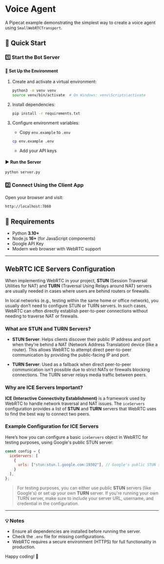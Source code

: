 # Voice Agent

A Pipecat example demonstrating the simplest way to create a voice agent using `SmallWebRTCTransport`.

## 🚀 Quick Start

### 1️⃣ Start the Bot Server

#### 🔧 Set Up the Environment
1. Create and activate a virtual environment:
   ```bash
   python3 -m venv venv
   source venv/bin/activate  # On Windows: venv\Scripts\activate
   ```

2. Install dependencies:
   ```bash
   pip install -r requirements.txt
   ```

3. Configure environment variables:
   - Copy `env.example` to `.env`
   ```bash
   cp env.example .env
   ```
   - Add your API keys

#### ▶️ Run the Server
```bash
python server.py
```

### 2️⃣ Connect Using the Client App

Open your browser and visit:
```
http://localhost:7860
```

## 📌 Requirements

- Python **3.10+**
- Node.js **16+** (for JavaScript components)
- Google API Key
- Modern web browser with WebRTC support

---

## WebRTC ICE Servers Configuration

When implementing WebRTC in your project, **STUN** (Session Traversal Utilities for NAT) and **TURN** (Traversal Using Relays around NAT) 
servers are usually needed in cases where users are behind routers or firewalls.

In local networks (e.g., testing within the same home or office network), you usually don’t need to configure STUN or TURN servers. 
In such cases, WebRTC can often directly establish peer-to-peer connections without needing to traverse NAT or firewalls.

### What are STUN and TURN Servers?

- **STUN Server**: Helps clients discover their public IP address and port when they're behind a NAT (Network Address Translation) device (like a router). 
This allows WebRTC to attempt direct peer-to-peer communication by providing the public-facing IP and port.
  
- **TURN Server**: Used as a fallback when direct peer-to-peer communication isn't possible due to strict NATs or firewalls blocking connections. 
The TURN server relays media traffic between peers.

### Why are ICE Servers Important?

**ICE (Interactive Connectivity Establishment)** is a framework used by WebRTC to handle network traversal and NAT issues. 
The `iceServers` configuration provides a list of **STUN** and **TURN** servers that WebRTC uses to find the best way to connect two peers. 

### Example Configuration for ICE Servers

Here’s how you can configure a basic `iceServers` object in WebRTC for testing purposes, using Google's public STUN server:

```javascript
const config = {
  iceServers: [
    {
      urls: ["stun:stun.l.google.com:19302"], // Google's public STUN server
    }
  ],
};
```

> For testing purposes, you can either use public **STUN** servers (like Google's) or set up your own **TURN** server. 
If you're running your own TURN server, make sure to include your server URL, username, and credential in the configuration.

---

### 💡 Notes
- Ensure all dependencies are installed before running the server.
- Check the `.env` file for missing configurations.
- WebRTC requires a secure environment (HTTPS) for full functionality in production.

Happy coding! 🎉
